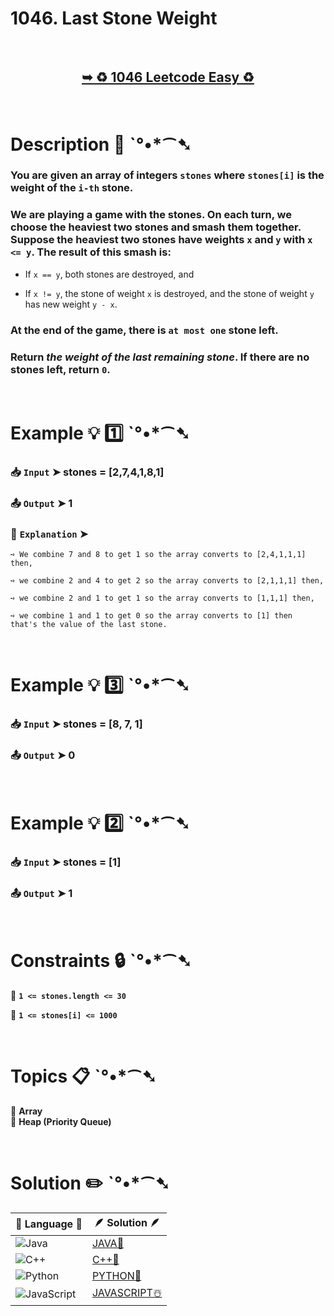 # 1046. Last Stone Weight

</br>

<h2 align="center"> 

<a href="https://leetcode.com/problems/last-stone-weight/description/"><strong>➥ ♻️ 1046 Leetcode Easy ♻️ </strong></a>
</h2>

</br>

# Description 📜 ˋ°•*⁀➷

### You are given an array of integers `stones` where `stones[i]` is the weight of the `i-th` stone.

### We are playing a game with the stones. On each turn, we choose the heaviest two stones and smash them together. Suppose the heaviest two stones have weights `x` and `y` with `x <= y`. The result of this smash is:

- If `x == y`, both stones are destroyed, and

- If `x != y`, the stone of weight `x` is destroyed, and the stone of weight `y` has new weight `y - x`.

### At the end of the game, there is `at most one` stone left.

### Return *the weight of the last remaining stone*. If there are no stones left, return `0`.

</br>

# Example 💡 1️⃣ ˋ°•*⁀➷

  ### 📥 `Input`  ➤ stones = [2,7,4,1,8,1]

  ### 📤 `Output`  ➤ 1

  ### 🔦 `Explanation`  ➤

    ➺ We combine 7 and 8 to get 1 so the array converts to [2,4,1,1,1] then,
    
    ➺ we combine 2 and 4 to get 2 so the array converts to [2,1,1,1] then,
    
    ➺ we combine 2 and 1 to get 1 so the array converts to [1,1,1] then,
    
    ➺ we combine 1 and 1 to get 0 so the array converts to [1] then 
    that's the value of the last stone.

</br>

# Example 💡 3️⃣ ˋ°•*⁀➷

  ### 📥 `Input` ➤ stones = [8, 7, 1]

  ### 📤 `Output`  ➤ 0

</br>

# Example 💡 2️⃣ ˋ°•*⁀➷

  ### 📥 `Input` ➤ stones = [1]

  ### 📤 `Output`  ➤ 1

</br>

# Constraints 🔒 ˋ°•*⁀➷

🔹 **`1 <= stones.length <= 30`** </br>

🔹 **`1 <= stones[i] <= 1000`** </br>

</br>

# Topics 📋 ˋ°•*⁀➷

🔸 **Array**  </br>
🔸 **Heap (Priority Queue)**  </br>

</br>

# Solution ✏️ ˋ°•*⁀➷

| 📒 Language 📒  | 🪶 Solution 🪶 |
| ------------- | ------------- |
|  ![Java](https://img.shields.io/badge/java-%23ED8B00.svg?style=for-the-badge&logo=openjdk&logoColor=white)  | [JAVA🍁](https://github.com/Prakhar-002/LEETCODE/blob/main/%F0%9F%8E%AD%20LEVEL%20wise%20que%20with%20solution%20%F0%9F%8E%AF/%E2%99%BB%EF%B8%8F%20Easy%E2%99%BB%EF%B8%8F/%E2%99%BB%EF%B8%8F%20Easy%201046.%20Last%20Stone%20Weight%20%E2%98%83%EF%B8%8F%20%F0%9F%8D%81%20%F0%9F%8D%B0%20%F0%9F%8E%B2/%F0%9F%8D%81JAVA%20-%201046.%20Last%20Stone%20Weight.java) |
|  ![C++](https://img.shields.io/badge/c++-%2300599C.svg?style=for-the-badge&logo=c%2B%2B&logoColor=white)  | [C++🎲](https://github.com/Prakhar-002/LEETCODE/blob/main/%F0%9F%8E%AD%20LEVEL%20wise%20que%20with%20solution%20%F0%9F%8E%AF/%E2%99%BB%EF%B8%8F%20Easy%E2%99%BB%EF%B8%8F/%E2%99%BB%EF%B8%8F%20Easy%201046.%20Last%20Stone%20Weight%20%E2%98%83%EF%B8%8F%20%F0%9F%8D%81%20%F0%9F%8D%B0%20%F0%9F%8E%B2/%F0%9F%8E%B2CPP%20-%201046.%20Last%20Stone%20Weight.cpp)  |
|  ![Python](https://img.shields.io/badge/python-3670A0?style=for-the-badge&logo=python&logoColor=ffdd54)    | [PYTHON🍰](https://github.com/Prakhar-002/LEETCODE/blob/main/%F0%9F%8E%AD%20LEVEL%20wise%20que%20with%20solution%20%F0%9F%8E%AF/%E2%99%BB%EF%B8%8F%20Easy%E2%99%BB%EF%B8%8F/%E2%99%BB%EF%B8%8F%20Easy%201046.%20Last%20Stone%20Weight%20%E2%98%83%EF%B8%8F%20%F0%9F%8D%81%20%F0%9F%8D%B0%20%F0%9F%8E%B2/%F0%9F%8D%B0PYTHON%20-%201046.%20Last%20Stone%20Weight.py) |
| ![JavaScript](https://img.shields.io/badge/javascript-%23323330.svg?style=for-the-badge&logo=javascript&logoColor=%23F7DF1E)   | [JAVASCRIPT☃️](https://github.com/Prakhar-002/LEETCODE/blob/main/%F0%9F%8E%AD%20LEVEL%20wise%20que%20with%20solution%20%F0%9F%8E%AF/%E2%99%BB%EF%B8%8F%20Easy%E2%99%BB%EF%B8%8F/%E2%99%BB%EF%B8%8F%20Easy%201046.%20Last%20Stone%20Weight%20%E2%98%83%EF%B8%8F%20%F0%9F%8D%81%20%F0%9F%8D%B0%20%F0%9F%8E%B2/%E2%98%83%EF%B8%8FJAVASCRIPT%20-%201046.%20Last%20Stone%20Weight.js) |
